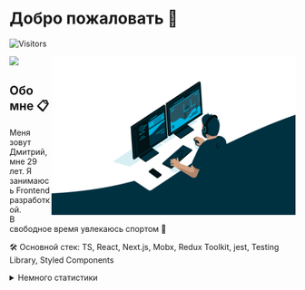 # Добро пожаловать 👋
![Visitors](https://visitor-badge.glitch.me/badge?page_id=limestormrage)

<img alt="developer" align="right" src="https://github.com/limestormrage/limestormrage/blob/main/assets/coding.gif" width="430" height="280"/>

<a target="_blank" href="https://t.me/limestormrage"><img src="https://img.shields.io/badge/Telegram-000000?style=plastic&logo=Telegram&labelColor=black"/></a>

## Обо мне 📋

  Меня зовут Дмитрий, мне 29 лет. Я занимаюсь Frontend разработкой.<br/>
  В свободное время увлекаюсь спортом 💪 <br/>

🛠 Основной стек: TS, React, Next.js, Mobx, Redux Toolkit, jest, Testing Library, Styled Components



<details>
<summary>Немного статистики</summary>
<img height="140px" src="https://github-readme-stats.vercel.app/api?username=limestormrage&hide_title=true&hide_border=true&show_icons=true&include_all_commits=true&count_private=true&line_height=21&text_color=000&icon_color=000&bg_color=ea6161,ffc64d,fffc4d,52fa5a,4dfcff,c64dff&theme=graywhite" /><br>
<!--START_SECTION:waka-->
<!--END_SECTION:waka-->
</details>
